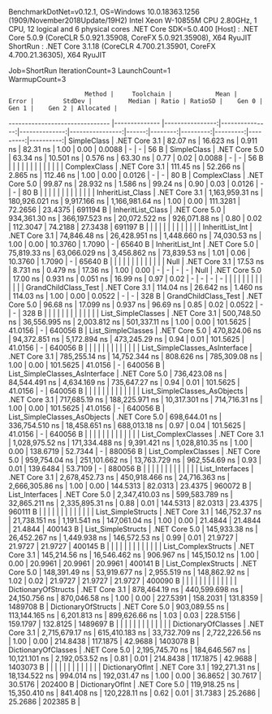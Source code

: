 
BenchmarkDotNet=v0.12.1, OS=Windows 10.0.18363.1256 (1909/November2018Update/19H2)
Intel Xeon W-10855M CPU 2.80GHz, 1 CPU, 12 logical and 6 physical cores
.NET Core SDK=5.0.400
  [Host]   : .NET Core 5.0.9 (CoreCLR 5.0.921.35908, CoreFX 5.0.921.35908), X64 RyuJIT
  ShortRun : .NET Core 3.1.18 (CoreCLR 4.700.21.35901, CoreFX 4.700.21.36305), X64 RyuJIT

Job=ShortRun  IterationCount=3  LaunchCount=1  
WarmupCount=3  

                         Method |     Toolchain |            Mean |          Error |        StdDev |          Median | Ratio | RatioSD |    Gen 0 |    Gen 1 |    Gen 2 | Allocated |
------------------------------- |-------------- |----------------:|---------------:|--------------:|----------------:|------:|--------:|---------:|---------:|---------:|----------:|
                    SimpleClass | .NET Core 3.1 |        82.07 ns |      16.623 ns |      0.911 ns |        82.31 ns |  1.00 |    0.00 |   0.0088 |        - |        - |      56 B |
                    SimpleClass | .NET Core 5.0 |        63.34 ns |      10.501 ns |      0.576 ns |        63.30 ns |  0.77 |    0.02 |   0.0088 |        - |        - |      56 B |
                                |               |                 |                |               |                 |       |         |          |          |          |           |
                   ComplexClass | .NET Core 3.1 |       111.45 ns |      52.266 ns |      2.865 ns |       112.46 ns |  1.00 |    0.00 |   0.0126 |        - |        - |      80 B |
                   ComplexClass | .NET Core 5.0 |        99.87 ns |      28.932 ns |      1.586 ns |        99.24 ns |  0.90 |    0.03 |   0.0126 |        - |        - |      80 B |
                                |               |                 |                |               |                 |       |         |          |          |          |           |
              InheritList_Class | .NET Core 3.1 | 1,163,959.31 ns | 180,926.021 ns |  9,917.166 ns | 1,166,981.64 ns |  1.00 |    0.00 | 111.3281 |  72.2656 |  23.4375 |  691194 B |
              InheritList_Class | .NET Core 5.0 |   934,361.30 ns | 366,197.523 ns | 20,072.522 ns |   926,071.88 ns |  0.80 |    0.02 | 112.3047 |  74.2188 |  27.3438 |  691197 B |
                                |               |                 |                |               |                 |       |         |          |          |          |           |
                InheritList_Int | .NET Core 3.1 |    74,846.48 ns |  26,428.951 ns |  1,448.660 ns |    74,030.53 ns |  1.00 |    0.00 |  10.3760 |   1.7090 |        - |   65640 B |
                InheritList_Int | .NET Core 5.0 |    75,819.33 ns |  63,066.029 ns |  3,456.862 ns |    73,839.53 ns |  1.01 |    0.06 |  10.3760 |   1.7090 |        - |   65640 B |
                                |               |                 |                |               |                 |       |         |          |          |          |           |
                           Null | .NET Core 3.1 |        17.53 ns |       8.731 ns |      0.479 ns |        17.36 ns |  1.00 |    0.00 |        - |        - |        - |         - |
                           Null | .NET Core 5.0 |        17.00 ns |       0.931 ns |      0.051 ns |        16.99 ns |  0.97 |    0.02 |        - |        - |        - |         - |
                                |               |                 |                |               |                 |       |         |          |          |          |           |
           GrandChildClass_Test | .NET Core 3.1 |       114.04 ns |      26.642 ns |      1.460 ns |       114.03 ns |  1.00 |    0.00 |   0.0522 |        - |        - |     328 B |
           GrandChildClass_Test | .NET Core 5.0 |        96.68 ns |      17.099 ns |      0.937 ns |        96.69 ns |  0.85 |    0.02 |   0.0522 |        - |        - |     328 B |
                                |               |                 |                |               |                 |       |         |          |          |          |           |
             List_SimpleClasses | .NET Core 3.1 |   500,748.50 ns |  36,556.995 ns |  2,003.812 ns |   501,337.11 ns |  1.00 |    0.00 | 101.5625 |  41.0156 |        - |  640056 B |
             List_SimpleClasses | .NET Core 5.0 |   470,824.06 ns |  94,372.851 ns |  5,172.894 ns |   473,245.29 ns |  0.94 |    0.01 | 101.5625 |  41.0156 |        - |  640056 B |
                                |               |                 |                |               |                 |       |         |          |          |          |           |
 List_SimpleClasses_AsInterface | .NET Core 3.1 |   785,255.14 ns |  14,752.344 ns |    808.626 ns |   785,309.08 ns |  1.00 |    0.00 | 101.5625 |  41.0156 |        - |  640056 B |
 List_SimpleClasses_AsInterface | .NET Core 5.0 |   736,423.08 ns |  84,544.491 ns |  4,634.169 ns |   735,647.27 ns |  0.94 |    0.01 | 101.5625 |  41.0156 |        - |  640056 B |
                                |               |                 |                |               |                 |       |         |          |          |          |           |
   List_SimpleClasses_AsObjects | .NET Core 3.1 |   717,685.19 ns | 188,225.971 ns | 10,317.301 ns |   714,716.31 ns |  1.00 |    0.00 | 101.5625 |  41.0156 |        - |  640056 B |
   List_SimpleClasses_AsObjects | .NET Core 5.0 |   698,644.01 ns | 336,754.510 ns | 18,458.651 ns |   688,013.18 ns |  0.97 |    0.04 | 101.5625 |  41.0156 |        - |  640056 B |
                                |               |                 |                |               |                 |       |         |          |          |          |           |
            List_ComplexClasses | .NET Core 3.1 | 1,028,975.52 ns | 171,334.488 ns |  9,391.421 ns | 1,028,810.35 ns |  1.00 |    0.00 | 138.6719 |  52.7344 |        - |  880056 B |
            List_ComplexClasses | .NET Core 5.0 |   959,754.04 ns | 251,101.662 ns | 13,763.729 ns |   962,554.69 ns |  0.93 |    0.01 | 139.6484 |  53.7109 |        - |  880056 B |
                                |               |                 |                |               |                 |       |         |          |          |          |           |
                List_Interfaces | .NET Core 3.1 | 2,678,452.73 ns | 450,918.466 ns | 24,716.363 ns | 2,666,305.86 ns |  1.00 |    0.00 | 144.5313 |  82.0313 |  23.4375 |  960072 B |
                List_Interfaces | .NET Core 5.0 | 2,347,410.03 ns | 599,583.789 ns | 32,865.211 ns | 2,335,895.31 ns |  0.88 |    0.01 | 144.5313 |  82.0313 |  23.4375 |  960111 B |
                                |               |                 |                |               |                 |       |         |          |          |          |           |
             List_SimpleStructs | .NET Core 3.1 |   146,752.37 ns |  21,738.151 ns |  1,191.541 ns |   147,061.04 ns |  1.00 |    0.00 |  21.4844 |  21.4844 |  21.4844 |  400143 B |
             List_SimpleStructs | .NET Core 5.0 |   145,933.38 ns |  26,452.267 ns |  1,449.938 ns |   146,572.53 ns |  0.99 |    0.01 |  21.9727 |  21.9727 |  21.9727 |  400145 B |
                                |               |                 |                |               |                 |       |         |          |          |          |           |
            List_ComplexStructs | .NET Core 3.1 |   145,214.56 ns |  16,546.462 ns |    906.967 ns |   145,150.12 ns |  1.00 |    0.00 |  20.9961 |  20.9961 |  20.9961 |  400141 B |
            List_ComplexStructs | .NET Core 5.0 |   148,391.49 ns |  53,919.677 ns |  2,955.519 ns |   148,862.92 ns |  1.02 |    0.02 |  21.9727 |  21.9727 |  21.9727 |  400090 B |
                                |               |                 |                |               |                 |       |         |          |          |          |           |
            DictionaryOfStructs | .NET Core 3.1 |   878,464.19 ns | 440,599.698 ns | 24,150.756 ns |   870,046.58 ns |  1.00 |    0.00 | 227.5391 | 158.2031 | 131.8359 | 1489708 B |
            DictionaryOfStructs | .NET Core 5.0 |   903,089.55 ns | 113,144.165 ns |  6,201.813 ns |   899,626.66 ns |  1.03 |    0.03 | 228.5156 | 159.1797 | 132.8125 | 1489697 B |
                                |               |                 |                |               |                 |       |         |          |          |          |           |
            DictionaryOfClasses | .NET Core 3.1 | 2,715,679.17 ns | 615,410.183 ns | 33,732.709 ns | 2,722,226.56 ns |  1.00 |    0.00 | 214.8438 | 117.1875 |  42.9688 | 1403078 B |
            DictionaryOfClasses | .NET Core 5.0 | 2,195,745.70 ns | 184,646.567 ns | 10,121.101 ns | 2,192,053.52 ns |  0.81 |    0.01 | 214.8438 | 117.1875 |  42.9688 | 1403073 B |
                                |               |                 |                |               |                 |       |         |          |          |          |           |
                DictionaryOfInt | .NET Core 3.1 |   192,271.31 ns |  18,134.522 ns |    994.014 ns |   192,031.47 ns |  1.00 |    0.00 |  36.8652 |  30.7617 |  30.5176 |  202400 B |
                DictionaryOfInt | .NET Core 5.0 |   119,918.25 ns |  15,350.410 ns |    841.408 ns |   120,228.11 ns |  0.62 |    0.01 |  31.7383 |  25.2686 |  25.2686 |  202385 B |
